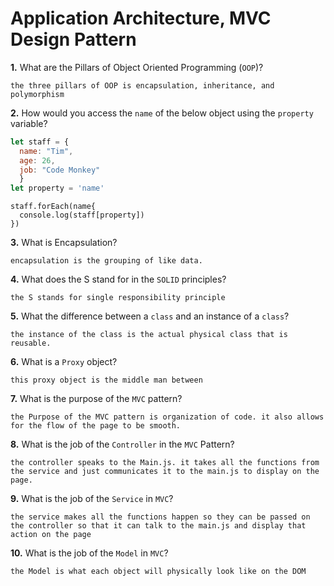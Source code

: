 # Application Architecture, MVC Design Pattern

**1.** What are the Pillars of Object Oriented Programming (`OOP`)?
<!-- enter you answer in the space below -->
```
the three pillars of OOP is encapsulation, inheritance, and polymorphism 

```
**2.** How would you access the `name` of the below object using the `property` variable?
```js
let staff = {
  name: "Tim",
  age: 26,
  job: "Code Monkey"
  }
let property = 'name'
```
<!-- enter you answer in the space below -->
```
staff.forEach(name{
  console.log(staff[property])
})
```
**3.** What is Encapsulation?
<!-- enter you answer in the space below -->
```
encapsulation is the grouping of like data.

```
**4.** What does the S stand for in the `SOLID` principles?
<!-- enter you answer in the space below -->
```
the S stands for single responsibility principle 

```
**5.** What the difference between a `class` and an instance of a `class`?
<!-- enter you answer in the space below -->
```
the instance of the class is the actual physical class that is reusable.

```
**6.** What is a `Proxy` object?
<!-- enter you answer in the space below -->
```
this proxy object is the middle man between 

```

**7.** What is the purpose of the `MVC` pattern?
<!-- enter you answer in the space below -->
```
the Purpose of the MVC pattern is organization of code. it also allows for the flow of the page to be smooth.

```
**8.** What is the job of the `Controller` in the `MVC` Pattern?
<!-- enter you answer in the space below -->
```
the controller speaks to the Main.js. it takes all the functions from the service and just communicates it to the main.js to display on the page.

```

**9.** What is the job of the `Service` in `MVC`?
<!-- enter you answer in the space below -->
```
the service makes all the functions happen so they can be passed on the controller so that it can talk to the main.js and display that action on the page 

```
**10.** What is the job of the `Model` in `MVC`?
<!-- enter you answer in the space below -->
```
the Model is what each object will physically look like on the DOM 

```
